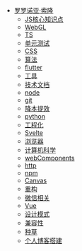 * [罗罗诺亚·索隆](/)
  * [JS核心知识点](JS/)
  <!-- * [性能检测](performance/) -->
  <!-- * [微前端](microservices/) -->
  * [WebGL](WebGL/)
  * [TS](TS/)
  * [单元测试](unittesting/)
  * [CSS](CSS/)
  * [算法](algorithm/)
  * [flutter](flutter/)
  * [工具](tools/)
  * [技术文档](docs/)
  * [node](node/)
  * [git](git/)
  * [降本提效](efficiency/)
  * [python](python/)
  * [工程化](Engineering/)
  * [Svelte](Svelte/)
  * [浏览器](WebBrowser/)
  <!-- * [webpack插件](webpackPlugin/) -->
  * [计算机科学](computerScience/)
  * [webComponents](webComponents/)
  * [http](http/)
  * [npm](npm/)
  <!-- * [python](python/) -->
  <!-- * [自动化部署](DevOps.md) -->
  * [Canvas](Canvas/)
  * [重构](codeRefactoring/)
  * [微信相关](wx/)
  * [Vue](vue/)
  * [设计模式](designPatterns/)
  * [兼容性](compatibility/)
  * [种草](grass.md)
  * [个人博客搭建](selfDoces/)